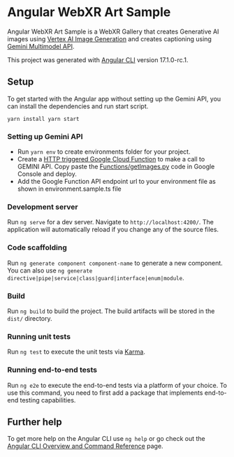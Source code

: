 # Angular WebXR Art Sample

Angular WebXR Art Sample is a WebXR Gallery that creates Generative AI images using [Vertex AI Image Generation](https://cloud.google.com/vertex-ai/generative-ai/docs/image/overview) and creates captioning using [Gemini Multimodel API](https://cloud.google.com/vertex-ai/generative-ai/docs/multimodal/overview#multimodal_models).

This project was generated with [Angular CLI](https://github.com/angular/angular-cli) version 17.1.0-rc.1.

## Setup

To get started with the Angular app without setting up the Gemini API, you can install the dependencies and run start script. 

`
yarn install
yarn start
`

### Setting up Gemini API

- Run `yarn env` to create environments folder for your project. 
- Create a [HTTP triggered Google Cloud Function](https://cloud.google.com/functions/docs/writing/write-http-functions#http-example-python) to make a call to GEMINI API. Copy paste the [Functions/getImages.py](Functions/getImages.py) code in Google Console and deploy.
- Add the Google Function API endpoint url to your environment file as shown in environment.sample.ts file

### Development server

Run `ng serve` for a dev server. Navigate to `http://localhost:4200/`. The application will automatically reload if you change any of the source files.

### Code scaffolding

Run `ng generate component component-name` to generate a new component. You can also use `ng generate directive|pipe|service|class|guard|interface|enum|module`.

### Build

Run `ng build` to build the project. The build artifacts will be stored in the `dist/` directory.

### Running unit tests

Run `ng test` to execute the unit tests via [Karma](https://karma-runner.github.io).

### Running end-to-end tests

Run `ng e2e` to execute the end-to-end tests via a platform of your choice. To use this command, you need to first add a package that implements end-to-end testing capabilities.

## Further help

To get more help on the Angular CLI use `ng help` or go check out the [Angular CLI Overview and Command Reference](https://angular.io/cli) page.
